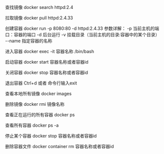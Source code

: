 查找镜像
docker search httpd:2.4

拉取镜像
docker pull httpd:2.4.33

创建容器
docker run -p 8080:80 -d httpd:2.4.33
参数详解：
    -p 当前主机的端口：容器的端口
    -d 后台运行
    -v 挂载目录（当前主机的目录:容器中的某个目录）
    --name 指定容器的名称

进入容器
docker exec -it 容器名称 /bin/bash

启动容器
docker start 容器名称或者容器id

关闭容器
docker stop 容器名称或者容器id

退出容器
Ctrl+d 或者 命令行输入exit

查看本地所有镜像
docker images

删除镜像
docker rmi 镜像名称

查看正在运行的所有容器
docker ps

查看所有容器
docker ps -a

停止某个容器
docker stop 容器名称或者容器id

删除容器文件
docker container rm 容器名称或者容器id
